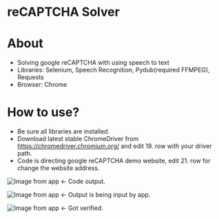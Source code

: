 # reCAPTCHA Solver

# About
+ Solving google reCAPTCHA with using speech to text
+ Libraries: Selenium, Speech Recognition, Pydub(required FFMPEG), Requests
+ Browser: Chrome

# How to use?
+ Be sure all libraries are installed.
+ Download latest stable ChromeDriver from https://chromedriver.chromium.org/ and edit 19. row with your driver path.
+ Code is directing google reCAPTCHA demo website, edit 21. row for change the website address.


![Image from app](https://i.ibb.co/Zf2nwsH/1.png) <- Code output.

![Image from app](https://i.ibb.co/wrpS6bh/2.png) <- Output is being input by app.

![Image from app](https://i.ibb.co/bX0hTcb/3.png) <- Got verified.
